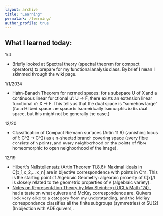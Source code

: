 ```yaml
---
layout: archive
title: "Learning"
permalink: /learning/
author_profile: true
---
```


What I learned today:
------
1/4
* Briefly looked at Spectral theory (spectral theorem for compact operators) to prepare for my functional analysis class. By brief I mean I skimmed through the wiki page.

1/1/2024
* Hahn-Banach Theorem for normed spaces: for a subspace U of X and a continuous linear functional u': U -> F, there exists an extension linear functional x': X -> F. This tells us that the dual space is "somehow large" (for a Hilbert space the space is isometrically isomorphic to its dual space, but this might not be generally the case.)
 
12/20
* Classification of Compact Riemann surfaces (Artin 11.9) (vanishing locus of f: C^2 -> C^2) as a n-sheeted branch covering space (every fibre consists of n points, and every neighborhood on the points of fibre homeomorphic to open neighborhood of the image).

12/19
* Hilbert's Nullstellensatz (Artin Theorem 11.8.6): Maximal ideals in C[x_1,x_2,...,x_n] are in bijective correspondence with points in C^n. This is the starting point of Algebraic Geometry: algebraic property of C[x]/I is closely related to the geometric properties of V (algebraic variety).
* <a href="https://max.steinbergfour.com/files/reptheory.pdf"> Notes on Representation Theory by Max Steinberg (UCLA Math '24) </a>, had a taste on what quivers and McKay correspondence are. Quivers look very alike to a category from my understanding, and the McKay correspondence classifies all the finite subgroups (symmetries) of SU(2) (In bijection with ADE quivers).
